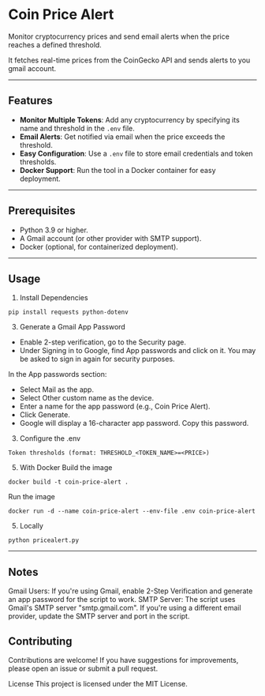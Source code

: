 # Coin Price Alert
Monitor cryptocurrency prices and send email alerts when the price reaches a defined threshold.

It fetches real-time prices from the CoinGecko API and sends alerts to you gmail account.

---

## Features
- **Monitor Multiple Tokens**: Add any cryptocurrency by specifying its name and threshold in the `.env` file.
- **Email Alerts**: Get notified via email when the price exceeds the threshold.
- **Easy Configuration**: Use a `.env` file to store email credentials and token thresholds.
- **Docker Support**: Run the tool in a Docker container for easy deployment.

---

## Prerequisites
- Python 3.9 or higher.
- A Gmail account (or other provider with SMTP support).
- Docker (optional, for containerized deployment).

---

## Usage
1. Install Dependencies
```
pip install requests python-dotenv
```

3. Generate a Gmail App Password
- Enable 2-step verification, go to the Security page.
- Under Signing in to Google, find App passwords and click on it.
You may be asked to sign in again for security purposes.

In the App passwords section:
- Select Mail as the app.
- Select Other custom name as the device.
- Enter a name for the app password (e.g., Coin Price Alert).
- Click Generate.
- Google will display a 16-character app password. Copy this password.

3. Configure the .env
```
Token thresholds (format: THRESHOLD_<TOKEN_NAME>=<PRICE>)
```

5. With Docker
Build the image
```
docker build -t coin-price-alert .
```

Run the image
```
docker run -d --name coin-price-alert --env-file .env coin-price-alert
```

5. Locally
```
python pricealert.py
```

---

## Notes
Gmail Users: If you're using Gmail, enable 2-Step Verification and generate an app password for the script to work.
SMTP Server: The script uses Gmail's SMTP server "smtp.gmail.com". If you're using a different email provider, update the SMTP server and port in the script.

## Contributing
Contributions are welcome! If you have suggestions for improvements, please open an issue or submit a pull request.

License
This project is licensed under the MIT License. 
